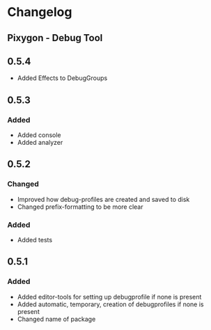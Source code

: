 # Changelog 
## Pixygon - Debug Tool

## 0.5.4
- Added Effects to DebugGroups

## 0.5.3
### Added
- Added console
- Added analyzer

## 0.5.2
### Changed
- Improved how debug-profiles are created and saved to disk
- Changed prefix-formatting to be more clear
### Added
- Added tests

## 0.5.1
### Added
- Added editor-tools for setting up debugprofile if none is present
- Added automatic, temporary, creation of debugprofiles if none is present
- Changed name of package